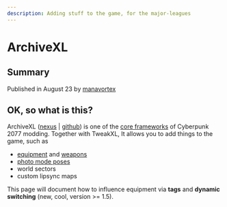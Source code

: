 ```yaml
---
description: Adding stuff to the game, for the major-leagues
---
```


# ArchiveXL

## Summary

Published in August 23 by [manavortex](http://127.0.0.1:5000/u/NfZBoxGegfUqB33J9HXuCs6PVaC3 "mention")

## OK, so what is this?

ArchiveXL ([nexus](https://www.nexusmods.com/cyberpunk2077/mods/4198) | [github](https://github.com/psiberx/cp2077-archive-xl/)) is one of the [core frameworks](./) of Cyberpunk 2077 modding. Together with TweakXL, It allows you to add things to the game, such as

* [equipment](../modding-guides/items-equipment/adding-new-items/) and [weapons](../modding-guides/items-equipment/adding-new-items/weapons.md)
* [photo mode poses](../modding-guides/photo-mode/archivexl-adding-photo-mode-poses.md)
* world sectors
* custom lipsync maps

This page will document how to influence equipment via **tags** and **dynamic switching** (new, cool, version >= 1.5).

